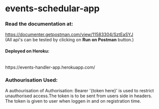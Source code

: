 # events-schedular-app

### Read the documentation at:

https://documenter.getpostman.com/view/11583304/SztEaSYJ
</br>
(All api's can be tested by clicking on **Run on Postman** button.)

#### Deployed on Heroku: 
</br>
https://events-handler-app.herokuapp.com/

### Authourisation Used:

A authourisation of Authorisation: Bearer '{token here}'  is used to restrict unauthorised access.The token is to be sent from users side in headers.
The token is given to user when loggen in and on registration time.

